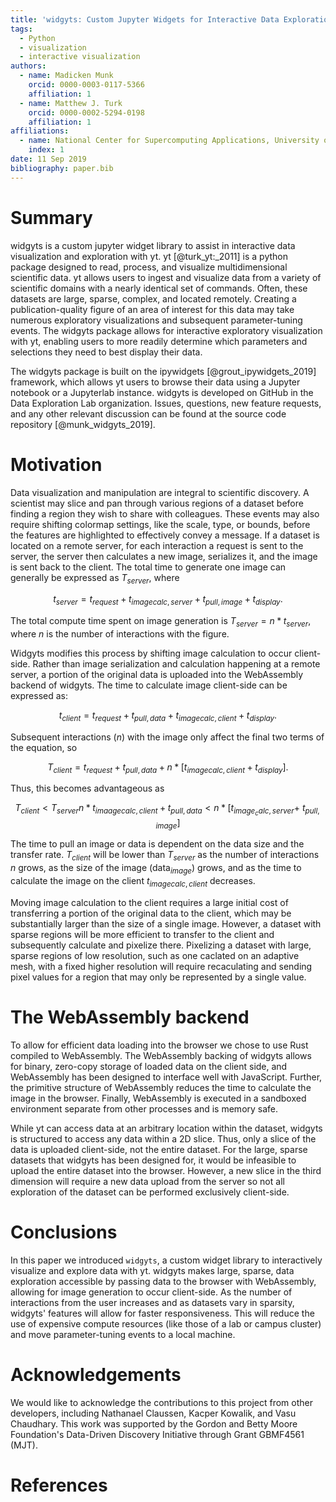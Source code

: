 ```yaml
---
title: 'widgyts: Custom Jupyter Widgets for Interactive Data Exploration with yt'
tags:
  - Python
  - visualization
  - interactive visualization
authors:
  - name: Madicken Munk
    orcid: 0000-0003-0117-5366
    affiliation: 1
  - name: Matthew J. Turk
    orcid: 0000-0002-5294-0198
    affiliation: 1
affiliations:
  - name: National Center for Supercomputing Applications, University of Illinois at Urbana-Champaign. 1205 W Clark St, Urbana, IL USA 61801
    index: 1
date: 11 Sep 2019
bibliography: paper.bib
---
```


# Summary

widgyts is a custom jupyter widget library to assist in interactive data
visualization and exploration with yt. yt [@turk_yt:_2011] is a python 
package designed to read, process, and visualize multidimensional
scientific data. yt allows users to ingest and visualize data from 
a variety of scientific domains with a nearly identical set of commands. Often,
these datasets are large, sparse, complex, and located remotely. Creating a
publication-quality figure of an area of interest for this data may take
numerous exploratory visualizations and subsequent parameter-tuning events.
The widgyts package allows for interactive exploratory visualization with yt, 
enabling users to more readily determine which parameters and selections they
need to best display their data. 

The widgyts package is built on the ipywidgets [@grout_ipywidgets_2019] framework, which
allows yt users to browse their data using a Jupyter notebook or a Jupyterlab
instance. widgyts is developed on GitHub in the Data Exploration Lab organization. Issues,
questions, new feature requests, and any other relevant discussion can be found
at the source code repository [@munk_widgyts_2019].

# Motivation

Data visualization and manipulation are integral to scientific discovery.
A scientist may slice and pan through various regions of a dataset before
finding a region they wish to share with colleagues. These events may
also require shifting colormap settings, like the scale, type, or bounds,
before the features are highlighted to effectively convey a message. If a
dataset is located on a remote server, for each interaction a request is sent
to the server, the server then calculates a new image, serializes it, and the
image is sent back to the client. The total time to generate one image can
generally be expressed as $T_{server}$, where 

$$t_{server} = t_{request} + t_{image calc, server} + t_{pull,image} + t_{display}.
$$

The total compute time spent on image generation is $T_{server} = n*t_{server}$, where $n$
is the number of interactions with the figure. 

Widgyts modifies this process by shifting image calculation to occur
client-side. Rather than image serialization and calculation happening at a
remote server, a portion of the original data is uploaded into the WebAssembly backend of
widgyts. The time to calculate image client-side can be expressed as:

$$t_{client} = t_{request} + t_{pull,data} + t_{image calc, client} + t_{display}.$$

Subsequent interactions ($n$) with the image only affect the final two terms of
the equation, so 

$$T_{client} = t_{request} + t_{pull,data} + n*[t_{image calc, client} + t_{display}].$$

Thus, this becomes advantageous as 

$$ T_{client} < T_{server}
n*t_{imaage calc, client} + t_{pull, data} < n*[t_{image_calc, server} + \ 
t_{pull, image}]
$$

The time to pull an image or data is dependent on the data size and the
transfer rate. 
$T_{client}$ will be lower than $T_{server}$ as the number of
interactions $n$ grows, as the size of the image (data$_{image}$) grows, and as
the time to calculate the image on the client $t_{image calc, client}$
decreases. 

Moving image calculation to the client requires a large initial cost of
transferring a portion of the original data to the client, which may be
substantially larger than the size of a single image. However, a dataset with
sparse regions will be more efficient to transfer to the client and subsequently
calculate and pixelize there. Pixelizing a dataset with large, sparse regions of low
resolution, such as one caclated on an adaptive mesh, 
with a fixed higher resolution will require recaculating and sending
pixel values for a region that may only be represented by a single value. 

# The WebAssembly backend

To allow for efficient data loading into the browser we chose to use Rust
compiled to WebAssembly. The WebAssembly backing of widgyts allows for binary, zero-copy
storage of loaded data on the client side, and WebAssembly has been designed to
interface well with JavaScript. Further, the primitive structure of WebAssembly
reduces the time to calculate the image in the browser. Finally, WebAssembly
is executed in a sandboxed environment separate from other processes 
and is memory safe. 

While yt can access data at an arbitrary location within the dataset, widgyts
is structured to access any data within a 2D slice. Thus, only a slice of the
data is uploaded client-side, not the entire dataset. For the large, sparse
datasets that widgyts has been designed for, it would be infeasible to upload
the entire dataset into the browser. However, a new slice in
the third dimension will require a new data upload from the server so not all
exploration of the dataset can be performed exclusively client-side.

# Conclusions

In this paper we introduced `widgyts`, a custom widget library to interactively
visualize and explore data with yt. widgyts makes large, sparse, data
exploration accessible by passing data to the browser with WebAssembly, 
allowing for image generation to occur client-side. As the number of
interactions from the user increases and as datasets vary in sparsity, widgyts'
features will allow for faster responsiveness. This will reduce the use of
expensive compute resources (like those of a lab or campus cluster) and move
parameter-tuning events to a local machine. 

# Acknowledgements

We would like to acknowledge the contributions to this project from other
developers, including Nathanael Claussen, Kacper Kowalik, and Vasu Chaudhary. 
This work was supported by the Gordon and Betty
Moore Foundation's Data-Driven Discovery Initiative through Grant GBMF4561 (MJT).

# References
